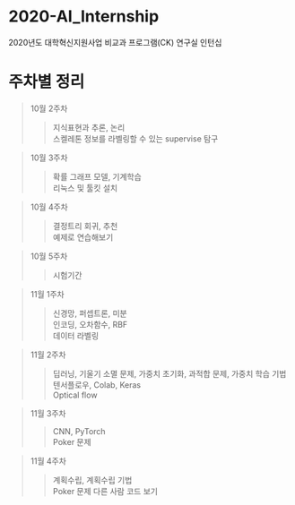 # 2020-AI_Internship
2020년도 대학혁신지원사업 비교과 프로그램(CK) 연구실 인턴십

# 주차별 정리
>10월 2주차  
>>지식표현과 추론, 논리 \
>>스켈레톤 정보를 라벨링할 수 있는 supervise 탐구  

>10월 3주차 
>>확률 그래프 모델, 기계학습 \
>>리눅스 및 툴킷 설치

>10월 4주차
>>결정트리 회귀, 추천 \
>>예제로 연습해보기

>10월 5주차  
>>시험기간 

>11월 1주차  
>>신경망, 퍼셉트론, 미분 \
>>인코딩, 오차함수, RBF \
>>데이터 라벨링 

>11월 2주차
>>딥러닝, 기울기 소멸 문제, 가중치 초기화, 과적합 문제, 가중치 학습 기법 \
>>텐서플로우, Colab, Keras \
>>Optical flow

>11월 3주차
>>CNN, PyTorch  
>>Poker 문제

>11월 4주차
>>계획수립, 계획수립 기법  
>>Poker 문제 다른 사람 코드 보기

